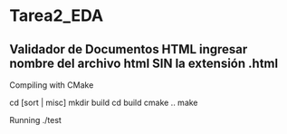 # Tarea2_EDA
Validador de Documentos HTML
ingresar nombre del archivo html SIN la extensión .html
-------------------------
Compiling with CMake

cd [sort | misc]
mkdir build
cd build
cmake ..
make

Running
./test
